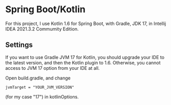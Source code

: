 # Spring Boot/Kotlin
For this project, I use Kotlin 1.6 for Spring Boot, with Gradle, JDK 17, in Intellij IDEA 2021.3.2 Commumity Edition.

## Settings
If you want to use Gradle JVM 17 for Kotlin, you should upgrade your IDE to the latest version, and then the Kotlin plugin to 1.6. Otherwise, you cannot access to JVM 17 option from your IDE at all.

Open build.gradle, and change

    jvmTarget = "YOUR_JVM_VERSION"
    
(for my case "17") in kotlinOptions.
